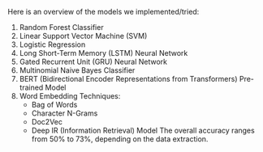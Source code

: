 Here is an overview of the models we implemented/tried:

1. Random Forest Classifier
2. Linear Support Vector Machine (SVM)
3. Logistic Regression
4. Long Short-Term Memory (LSTM) Neural Network
5. Gated Recurrent Unit (GRU) Neural Network
6. Multinomial Naive Bayes Classifier
7. BERT (Bidirectional Encoder Representations from Transformers) Pre-trained Model
8. Word Embedding Techniques:
    - Bag of Words
    - Character N-Grams
    - Doc2Vec
    - Deep IR (Information Retrieval) Model
   The overall accuracy ranges from 50% to 73%, depending on the data extraction.
